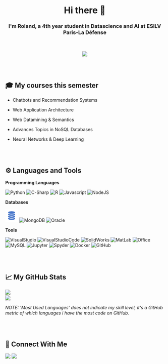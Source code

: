 <h1 align="center">Hi there 👋</h1>
<h3 align="center">I'm Roland, a 4th year student in Datascience and AI at ESILV Paris-La Défense</h3>

<br/>

<p align="center"><img align="center" src="https://media.giphy.com/media/QpVUMRUJGokfqXyfa1/giphy.gif" width="400px"></p>

<br/>
<br/>

<h2>🎓 My courses this semester</h2>

- Chatbots and Recommendation Systems

- Web Application Architecture

- Web Datamining & Semantics

- Advances Topics in NoSQL Databases

- Neural Networks & Deep Learning


<br/>
<br/>

<h2>⚙️ Languages and Tools</h2>

**Programming Languages**

<img title="Python" alt="Python" width="40px" src="https://img.icons8.com/color/48/000000/python--v2.png" />  <img title="C-Sharp" alt="C-Sharp" width="40px" src="https://img.icons8.com/color/48/000000/c-sharp-logo.png"/>  <img title="R" alt="R" width="40px" src="https://img.icons8.com/external-becris-flat-becris/64/000000/external-r-data-science-becris-flat-becris.png"/>  <img title="Javascript" alt="Javascript" width="40px" src="https://img.icons8.com/ios-filled/50/000000/javascript-logo.png"/>  <img title="NodeJS" alt="NodeJS" width="40px"  src="https://img.icons8.com/color/48/000000/nodejs.png"/>

**Databases**

<img title="SQL" alt="SQL" width="40px" src="https://raw.githubusercontent.com/github/explore/master/topics/sql/sql.png">   <img title="MongoDB" alt="MongoDB" width="40px" src="https://cdn.icon-icons.com/icons2/2415/PNG/512/mongodb_original_wordmark_logo_icon_146425.png"> <img title="Oracle" alt="Oracle" width="40px" src="https://img.icons8.com/color/48/000000/oracle-logo.png"/>

**Tools**

<img title="VisualStudio" alt="VisualStudio" width="40px" src="https://img.icons8.com/color/48/000000/visual-studio.png"/>  <img title="VisualStudioCode" alt="VisualStudioCode" width="40px" src="https://img.icons8.com/fluency/48/000000/visual-studio-code-2019.png"/>  <img title="SolidWorks" alt="SolidWorks" width="40px" src="https://img.icons8.com/color/48/000000/solidworks.png"/>  <img title="MatLab" alt="MatLab" width="40px" src="https://img.icons8.com/fluency/48/000000/matlab.png"/>  <img title="Office" alt="Office" width="40px" src="https://img.icons8.com/color/48/000000/microsoft-office-2019.png"/>  <img title="MySQL" alt="MySQL" width="40px" src="https://img.icons8.com/color/48/000000/mysql-logo.png"/>  <img title="Jupyter" alt="Jupyter" width="40px" src="https://img.icons8.com/fluency/48/000000/jupyter.png"/>  <img title="Spyder" alt="Spyder" width="40px" src="https://img.icons8.com/fluency/48/000000/spyder-ide.png"/>  <img title="Docker" alt="Docker" src="https://img.icons8.com/fluency/48/000000/docker.png"/>  <img title="GitHub" alt="GitHub" width="40px" src="https://img.icons8.com/ios-filled/50/000000/github.png"/>

<br/>
<br/>

<h2>📈 My GitHub Stats</h2>

<a align="center" href="https://github.com/anuraghazra/github-readme-stats">
  <img align="center" src="https://github-readme-stats.vercel.app/api?username=rolanddenizot&show_icons=true&theme=cobalt" />
</a>
<br/>
<a align="center" href="https://github.com/anuraghazra/convoychat">
  <img align="center" src="https://github-readme-stats.vercel.app/api/top-langs/?username=rolanddenizot&layout=compact&theme=cobalt" />
</a>

<i>NOTE: 'Most Used Languages' does not indicate my skill level, it's a GitHub metric of which languages i have the most code on GitHub.</i>

<br/>
<br/>

<h2>💬 Connect With Me</h2>

<a href = "https://www.linkedin.com/in/rolanddenizot/" target="_blank"><img width="40px" src="https://img.icons8.com/fluency/48/000000/linkedin.png"/></a>
<a href = "mailto:roland.denizot@edu.devinci.fr" target="_blank"><img width="40px" src="https://img.icons8.com/color/48/000000/apple-mail.png"/></a>
